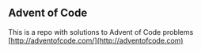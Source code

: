 ## Advent of Code
This is a repo with solutions to Advent of Code problems [http://adventofcode.com/](http://adventofcode.com)
